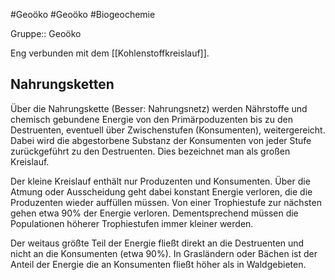 #Geoöko #Geoöko #Biogeochemie

Gruppe:: Geoöko

Eng verbunden mit dem [[Kohlenstoffkreislauf]].

## Nahrungsketten

Über die Nahrungskette (Besser: Nahrungsnetz) werden Nährstoffe und chemisch gebundene Energie von den Primärpoduzenten bis zu den Destruenten, eventuell über Zwischenstufen (Konsumenten), weitergereicht. Dabei wird die abgestorbene Substanz der Konsumenten von jeder Stufe zurückgeführt zu den Destruenten. Dies bezeichnet man als großen Kreislauf. 

Der kleine Kreislauf enthält nur Produzenten und Konsumenten. Über die Atmung oder Ausscheidung geht dabei konstant Energie verloren, die die Produzenten wieder auffüllen müssen. Von einer Trophiestufe zur nächsten gehen etwa 90% der Energie verloren. Dementsprechend müssen die Populationen höherer Trophiestufen immer kleiner werden.

Der weitaus größte Teil der Energie fließt direkt an die Destruenten und nicht an die Konsumenten (etwa 90%). In Grasländern oder Bächen ist der Anteil der Energie die an Konsumenten fließt höher als in Waldgebieten.